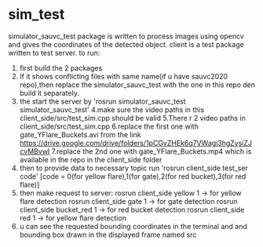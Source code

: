 # sim_test
simulator_sauvc_test package is written to process images using opencv and gives the coordinates of the detected object.
client is a test package written to test server.
to run:
1. first build the 2 packages
2. If it shows conflicting files with same name(if u have sauvc2020 repo),then replace the simulator_sauvc_test with the one in this repo den build it separately. 
3. the start the server by 'rosrun simulator_sauvc_test simulator_sauvc_test'
4.make sure the video paths in this client_side/src/test_sim.cpp should be valid
5.There r 2 video paths in client_side/src/test_sim.cpp 
6.replace the first one with gate_YFlare_Buckets.avi from the link https://drive.google.com/drive/folders/1pCGvZHEk6q7VWagi3hgZysiZJcvMBvwI
7.replace the 2nd one with gate_YFlare_Buckets.mp4 which is available in the repo in the client_side folder
8. then to provide data to necessary topic run 'rosrun client_side test_ser code' [code = 0(for yellow flare),1(for gate),2(for red bucket),3(for red flare)]
9. then make request to server:
	rosrun client_side yellow 1	-> for yellow flare detection
	rosrun client_side gate 1	-> for gate detection
	rosrun client_side bucket_red 1	-> for red bucket detection
	rosrun client_side red 1	-> for yellow flare detection
10. u can see the requested bounding coordinates in the terminal and and bounding box drawn in the displayed frame named src
